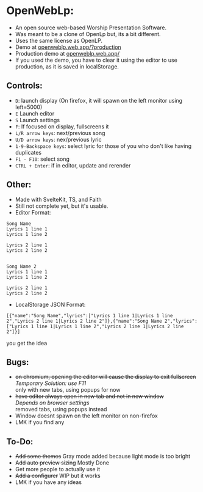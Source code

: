 # OpenWebLp:
- An open source web-based Worship Presentation Software.<br>
- Was meant to be a clone of OpenLp but, its a bit different.<br>
- Uses the same license as OpenLP.<br>
- Demo at [openweblp.web.app/?production](https://openweblp.web.app?example)<br>
- Production demo at [openweblp.web.app/](https://openweblp.web.app)<br>
- If you used the demo, you have to clear it using the editor to use production, as it is saved in localStorage.<br>

## Controls:
- `D`: launch display (On firefox, it will spawn on the left monitor using left=5000)<br>
- `E` Launch editor<br>
- `S` Launch settings<br>
- `F`: If focused on display, fullscreens it<br>
- `L/R arrow keys`: next/previous song<br>
- `U/D arrow keys`: nex/previous lyric<br>
- `1-9-Backspace keys`: select lyric for those of you who don't like having duplicates<br>
- `F1 - F10`: select song<br>
- `CTRL + Enter`: if in editor, update and rerender<br>

## Other:
- Made with SvelteKit, TS, and Faith<br>
- Still not complete yet, but it's usable.<br>
- Editor Format: 
```
Song Name
Lyrics 1 line 1
Lyrics 1 line 2

Lyrics 2 line 1
Lyrics 2 line 2


Song Name 2
Lyrics 1 line 1
Lyrics 1 line 2

Lyrics 2 line 1
Lyrics 2 line 2
```
- LocalStorage JSON Format:
```
[{"name":"Song Name","lyrics":["Lyrics 1 line 1|Lyrics 1 line 2","Lyrics 2 line 1|Lyrics 2 line 2"]},{"name":"Song Name 2","lyrics":["Lyrics 1 line 1|Lyrics 1 line 2","Lyrics 2 line 1|Lyrics 2 line 2"]}]
```
you get the idea
## Bugs:
- ~~on chromium, opening the editor will cause the display to exit fullscreen~~<br>
*Temporary Solution: use F11*<br>
only with new tabs, using popups for now<br>
- ~~have editor always open in new tab and not in new window~~<br>
*Depends on browser settings*<br>
removed tabs, using popups instead<br>
- Window doesnt spawn on the left monitor on non-firefox<br>
- LMK if you find any<br>
## To-Do:
- ~~Add some themes~~ Gray mode added because light mode is too bright<br>
- ~~Add auto preview sizing~~ Mostly Done<br>
- Get more people to actually use it<br>
- ~~Add a configurer~~ WIP but it works<br>
- LMK if you have any ideas<br>